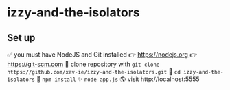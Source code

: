 # izzy-and-the-isolators

## Set up

✅ you must have NodeJS and Git installed
    👉 https://nodejs.org
    👉 https://git-scm.com
📝 clone repository with `git clone https://github.com/xav-ie/izzy-and-the-isolators.git`
📂 `cd izzy-and-the-isolators`
🦄 `npm install`
✨ `node app.js`
🌎 visit http://localhost:5555
